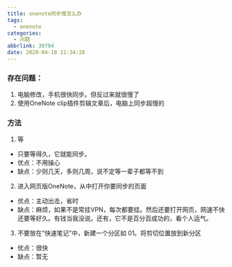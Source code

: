 ```yaml
---
title: onenote同步慢怎么办
tags:
  - onenote
categories:
  - 问题
abbrlink: 39794
date: 2020-04-18 11:34:28
---
```


### 存在问题：

1. 电脑修改，手机很快同步。但反过来就很慢了
2. 使用OneNote clip插件剪辑文章后，电脑上同步超慢的
<!--more-->
### 方法

1. 等

- 只要等得久，它就能同步。
- 优点：不用操心
- 缺点：少则几天，多则几周，说不定等一辈子都等不到

2. 进入网页版OneNote，从中打开你要同步的页面

- 优点：主动出击，省时
- 缺点：麻烦，如果不是常挂VPN，每次都要挂。然后还要打开网页，网速不快还要等好久。有钱当我没说。还有，它不是百分百成功的，看个人运气。

3. 不要放在“快速笔记”中，新建一个分区如 01。将剪切位置放到新分区

- 优点：很快
- 缺点：暂无

	


